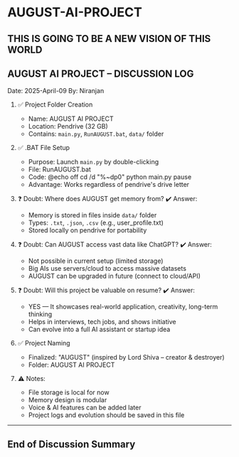 # AUGUST-AI-PROJECT
THIS IS GOING TO BE A NEW VISION OF THIS WORLD
-------------------------------
AUGUST AI PROJECT – DISCUSSION LOG
-------------------------------
Date: 2025-April-09
By: Niranjan

1. ✅ Project Folder Creation
   - Name: AUGUST AI PROJECT
   - Location: Pendrive (32 GB)
   - Contains: `main.py`, `RunAUGUST.bat`, `data/` folder

2. ✅ .BAT File Setup
   - Purpose: Launch `main.py` by double-clicking
   - File: RunAUGUST.bat
   - Code:
     @echo off
     cd /d "%~dp0"
     python main.py
     pause
   - Advantage: Works regardless of pendrive's drive letter

3. ❓ Doubt: Where does AUGUST get memory from?
   ✔️ Answer:
     - Memory is stored in files inside `data/` folder
     - Types: `.txt`, `.json`, `.csv` (e.g., user_profile.txt)
     - Stored locally on pendrive for portability

4. ❓ Doubt: Can AUGUST access vast data like ChatGPT?
   ✔️ Answer:
     - Not possible in current setup (limited storage)
     - Big AIs use servers/cloud to access massive datasets
     - AUGUST can be upgraded in future (connect to cloud/API)

5. ❓ Doubt: Will this project be valuable on resume?
   ✔️ Answer:
     - YES — It showcases real-world application, creativity, long-term thinking
     - Helps in interviews, tech jobs, and shows initiative
     - Can evolve into a full AI assistant or startup idea

6. ✅ Project Naming
   - Finalized: "AUGUST" (inspired by Lord Shiva – creator & destroyer)
   - Folder: AUGUST AI PROJECT

7. ⚠️ Notes:
   - File storage is local for now
   - Memory design is modular
   - Voice & AI features can be added later
   - Project logs and evolution should be saved in this file

-------------------------------
End of Discussion Summary
-------------------------------
